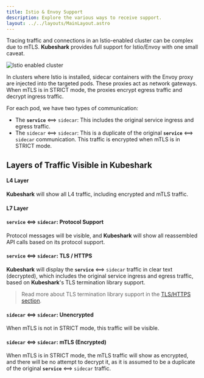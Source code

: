 ```yaml
---
title: Istio & Envoy Support
description: Explore the various ways to receive support.
layout: ../../layouts/MainLayout.astro
---
```

Tracing traffic and connections in an Istio-enabled cluster can be complex due to mTLS. **Kubeshark** provides full support for Istio/Envoy with one small caveat.

![Istio enabled cluster](/envoy_description.png)

In clusters where Istio is installed, sidecar containers with the Envoy proxy are injected into the targeted pods. These proxies act as network gateways. When mTLS is in STRICT mode, the proxies encrypt egress traffic and decrypt ingress traffic.

For each pod, we have two types of communication:
- The **`service`** <==> `sidecar`: This includes the original service ingress and egress traffic.
- The `sidecar` <==> `sidecar`: This is a duplicate of the original **`service`** <==> `sidecar` communication. This traffic is encrypted when mTLS is in STRICT mode.

## Layers of Traffic Visible in Kubeshark

#### L4 Layer

**Kubeshark** will show all L4 traffic, including encrypted and mTLS traffic.

#### L7 Layer

#### **`service`** <==> `sidecar`: Protocol Support

Protocol messages will be visible, and **Kubeshark** will show all reassembled API calls based on its protocol support.

#### **`service`** <==> `sidecar`: TLS / HTTPS

**Kubeshark** will display the **`service`** <==> `sidecar` traffic in clear text (decrypted), which includes the original service ingress and egress traffic, based on **Kubeshark**'s TLS termination library support.

> Read more about TLS termination library support in the [TLS/HTTPS section](/en/encrypted_traffic).

#### `sidecar` <==> `sidecar`: Unencrypted

When mTLS is not in STRICT mode, this traffic will be visible.

#### `sidecar` <==> `sidecar`: mTLS (Encrypted)

When mTLS is in STRICT mode, the mTLS traffic will show as encrypted, and there will be no attempt to decrypt it, as it is assumed to be a duplicate of the original **`service`** <==> `sidecar` traffic.